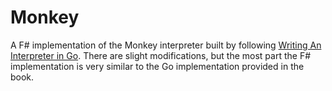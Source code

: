# Monkey

A F# implementation of the Monkey interpreter built by following [Writing An Interpreter in Go](https://interpreterbook.com/). There are slight modifications, but the most part the F# implementation is very similar to the Go implementation provided in the book.
